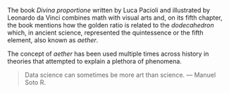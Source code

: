 The book _Divina proportione_ written by Luca Pacioli and illustrated by Leonardo da Vinci combines math with visual arts and, on its fifth chapter, the book mentions how the golden ratio is related to the _dodecahedron_ which, in ancient science, represented the quintessence or the fifth element, also known as _aether_.

The concept of _aether_ has been used multiple times across history in theories that attempted to explain a plethora of phenomena.

> Data science can sometimes be more art than science.
— Manuel Soto R.
<!--

**Here are some ideas to get you started:**

🙋‍♀️ A short introduction - what is your organization all about?
🌈 Contribution guidelines - how can the community get involved?
👩‍💻 Useful resources - where can the community find your docs? Is there anything else the community should know?
🍿 Fun facts - what does your team eat for breakfast?
🧙 Remember, you can do mighty things with the power of [Markdown](https://docs.github.com/github/writing-on-github/getting-started-with-writing-and-formatting-on-github/basic-writing-and-formatting-syntax)
-->
